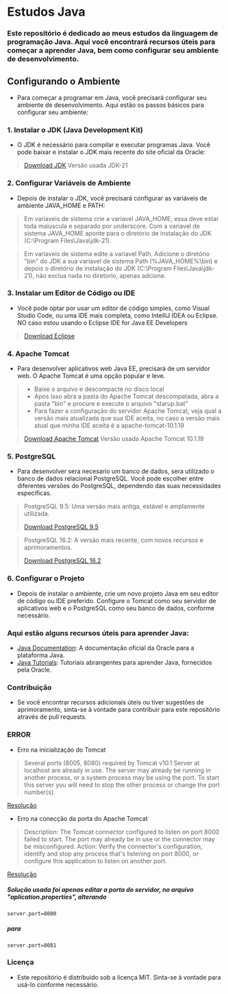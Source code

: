 # Estudos Java

### Este repositório é dedicado ao meus estudos da linguagem de programação Java. Aqui você encontrará recursos úteis para começar a aprender Java, bem como configurar seu ambiente de desenvolvimento.

## Configurando o Ambiente
- Para começar a programar em Java, você precisará configurar seu ambiente de desenvolvimento. Aqui estão os passos básicos para configurar seu ambiente:

### 1. Instalar o JDK (Java Development Kit)
- O JDK é necessário para compilar e executar programas Java. Você pode baixar e instalar o JDK mais recente do site oficial da Oracle:

>[Download JDK](https://www.oracle.com/br/java/technologies/downloads/)
>Versão usada JDK-21

### 2. Configurar Variáveis de Ambiente
- Depois de instalar o JDK, você precisará configurar as variáveis de ambiente JAVA_HOME e PATH:

>Em variaveis de sistema crie a variavel JAVA_HOME, essa deve estar toda maiuscula e separado por underscore.
>Com a variavel de sistema JAVA_HOME aponte para o diretório de instalação do JDK (C:\Program Files\Java\jdk-21).

>Em variaveis de sistema edite a variavel Path.
>Adicione o diretório "bin" do JDK a sua variavel de sistema Path (%JAVA_HOME%\bin) e depois o diretório de instalação do JDK (C:\Program Files\Java\jdk-21), não exclua nada no diretorio, apenas adcione.

### 3. Instalar um Editor de Código ou IDE
- Você pode optar por usar um editor de código simples, como Visual Studio Code, ou uma IDE mais completa, como IntelliJ IDEA ou Eclipse.
NO caso estou usando o Eclipse IDE for Java EE Developers 

>[Download Eclipse](https://www.eclipse.org/downloads/packages/release/kepler/sr2/eclipse-ide-java-ee-developers)

### 4. Apache Tomcat
- Para desenvolver aplicativos web Java EE, precisará de um servidor web. O Apache Tomcat é uma opção popular e leve.
>- Baixe o arquivo e descompacte no disco local
>- Apos isso abra a pasta do Apache Tomcat descompatada, abra a pasta "bin" e procure e execute o arquivo "starup.bat"
>- Para fazer a configuração do servidor Apache Tomcat, veja qual a versão mais atualizada que sua IDE aceita, no caso a versão mais atual que minha IDE aceita é a apache-tomcat-10.1.19

>[Download Apache Tomcat](https://tomcat.apache.org/download-10.cgi)
>Versão usada Apache Tomcat 10.1.19

### 5. PostgreSQL
- Para desenvolver sera necesario um banco de dados, sera utilizado o banco de dados relacional PostgreSQL. Você pode escolher entre diferentes versões do PostgreSQL, dependendo das suas necessidades específicas.

>PostgreSQL 9.5: Uma versão mais antiga, estável e amplamente utilizada.
>
>[Download PostgreSQL 9.5](https://sbp.enterprisedb.com/getfile.jsp?fileid=1257550)

>PostgreSQL 16.2: A versão mais recente, com novos recursos e aprimoramentos.
>
>[Download PostgreSQL 16.2](https://sbp.enterprisedb.com/getfile.jsp?fileid=1258893)

### 6. Configurar o Projeto
- Depois de instalar o ambiente, crie um novo projeto Java em seu editor de código ou IDE preferido. Configure o Tomcat como seu servidor de aplicativos web e o PostgreSQL como seu banco de dados, conforme necessário.

### Aqui estão alguns recursos úteis para aprender Java:

- [Java Documentation](https://docs.oracle.com/en/java/): A documentação oficial da Oracle para a plataforma Java.
- [Java Tutorials](https://docs.oracle.com/javase/tutorial/): Tutoriais abrangentes para aprender Java, fornecidos pela Oracle.

### Contribuição
- Se você encontrar recursos adicionais úteis ou tiver sugestões de aprimoramento, sinta-se à vontade para contribuir para este repositório através de pull requests.

### ERROR

- Erro na inicialização do Tomcat

>Several ports (8005, 8080) required by Tomcat v10.1 Server at localhost are already in use. The server may already be running in another process, or a system process may be using the port. To start this server you will need to stop the other process or change the port number(s).


[Resolução](https://cursos.alura.com.br/forum/topico-problema-rodar-tomcat-no-eclipse-17281)

- Erro na conecção da porta do Apache Tomcat

>Description: The Tomcat connector configured to listen on port 8000 failed to start. The port may already be in use or the connector may be misconfigured.
>Action: Verify the connector's configuration, identify and stop any process that's listening on port 8000, or configure this application to listen on another port.

[Resolução](https://stackoverflow.com/questions/43026358/spring-boot-application-in-eclipse-the-tomcat-connector-configured-to-listen-on)

##### Solução usada foi apenas editar a porta do servidor, no arquivo "aplication.properties", alterando 

````
server.port=8000
````
##### para
````
server.port=8081
````




### Licença
- Este repositório é distribuído sob a licença MIT. Sinta-se à vontade para usá-lo conforme necessário.
